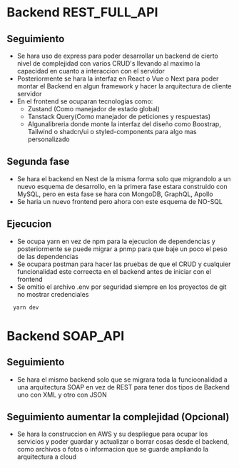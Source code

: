 # Backend REST_FULL_API

## Seguimiento 

- Se hara uso de express para poder desarrollar un backend de cierto nivel de complejidad con varios CRUD's llevando al maximo la capacidad en cuanto a interaccion con el servidor
- Posteriormente se hara la interfaz en React o Vue o Next para poder montar el Backend en algun framework y hacer la arquitectura de cliente servidor
- En el frontend se ocuparan tecnologias como:
  - Zustand (Como manejador de estado global)
  - Tanstack Query(Como manejador de peticiones y respuestas)
  - Algunalibreria donde monte la interfaz del diseño como Boostrap, Tailwind o shadcn/ui o styled-components para algo mas personalizado

## Segunda fase
- Se hara  el backend en Nest de la misma forma solo que migrandolo a un nuevo esquema de desarrollo, en la primera fase estara construido con MySQL, pero en esta fase se hara con MongoDB, GraphQL, Apollo
- Se haria un nuevo frontend pero ahora con este esquema de NO-SQL

## Ejecucion
- Se ocupa yarn en vez de npm para la ejecucion de dependencias y posteriormente se puede migrar a pnmp para que baje un poco el peso de las dependencias
- Se ocupara postman para hacer las pruebas de que el CRUD y cualquier funcionalidad este correecta en el backend antes de iniciar con el frontend
- Se omitio el archivo .env por seguridad siempre en los proyectos de git no mostrar credenciales

```bash
  yarn dev
```

# Backend SOAP_API

## Seguimiento
- Se hara el mismo backend solo que se migrara toda la funcioonalidad a una arquitectura SOAP en vez de REST para tener dos tipos de Backend uno con XML y otro con JSON

## Seguimiento aumentar la complejidad (Opcional)
- Se hara la construccion en AWS y su despliegue para ocupar los servicios y poder guardar y actualizar o borrar cosas desde el backend, como archivos o fotos o informacion que se guarde ampliando la arquitectura a cloud
